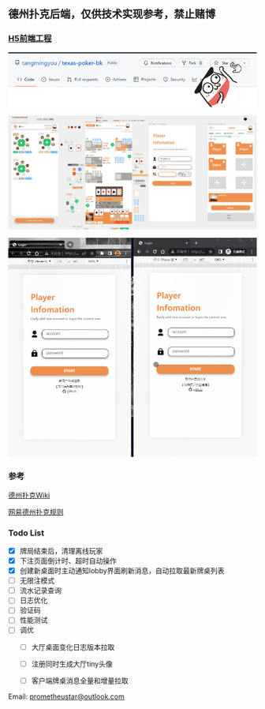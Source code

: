 ## 德州扑克后端，仅供技术实现参考，禁止赌博

### [H5前端工程](https://github.com/tangmingyou/texas-poker-front)

![](doc/img/give-a-star.png)



![](doc/img/texas-ui.png)




![](doc/img/texas-help.gif)




### 参考

[德州扑克Wiki](https://zh.wikipedia.org/zh-hans/%E5%BE%B7%E5%B7%9E%E6%92%B2%E5%85%8B)

[网易德州扑克规则](http://sports.163.com/special/poker_rule/?ivk_sa=1025883k)



### Todo List

- [x] 牌局结束后，清理离线玩家
- [x] 下注页面倒计时、超时自动操作
- [x] 创建新桌面时主动通知lobby界面刷新消息，自动拉取最新牌桌列表
- [ ] 无限注模式
- [ ] 流水记录查询
- [ ] 日志优化
- [ ] 验证码
- [ ] 性能测试
- [ ] 调优
  - [ ] 大厅桌面变化日志版本拉取
  - [ ] 注册同时生成大厅tiny头像
  - [ ] 客户端牌桌消息全量和增量拉取



Email: prometheustar@outlook.com
